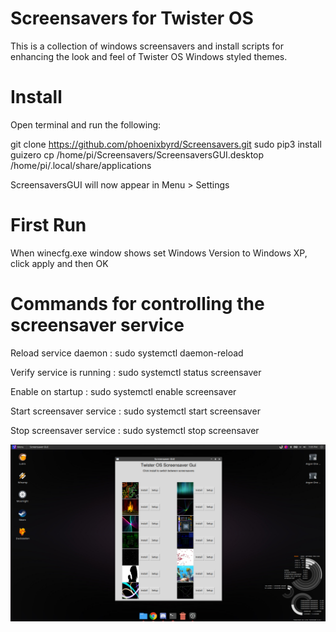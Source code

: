 # Screensavers for Twister OS
This is a collection of windows screensavers and install scripts for enhancing the look and feel of Twister OS Windows styled themes.

# Install

Open terminal and run the following:

git clone https://github.com/phoenixbyrd/Screensavers.git
sudo pip3 install guizero
cp /home/pi/Screensavers/ScreensaversGUI.desktop /home/pi/.local/share/applications

ScreensaversGUI will now appear in Menu > Settings

# First Run

When winecfg.exe window shows set Windows Version to Windows XP, click apply and then OK

# Commands for controlling the screensaver service

Reload service daemon         : sudo systemctl daemon-reload

Verify service is running     : sudo systemctl status screensaver

Enable on startup             : sudo systemctl enable screensaver

Start screensaver service     : sudo systemctl start screensaver

Stop screensaver service      : sudo systemctl stop screensaver

![Screensavers GUI](screensaversgui.png)